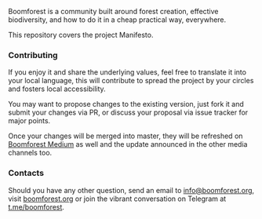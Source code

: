 Boomforest is a community built around forest creation, effective biodiversity, and how to do it in a cheap practical way, everywhere.

This repository covers the project Manifesto.

### Contributing

If you enjoy it and share the underlying values, feel free to translate it into your local language, this will contribute to spread the project by your circles and fosters local accessibility.

You may want to propose changes to the existing version, just fork it and submit your changes via PR, or discuss your proposal via issue tracker for major points.

Once your changes will be merged into master, they will be refreshed on [Boomforest Medium](https://medium.com/@boomforest) as well and the update announced in the other media channels too.

### Contacts

Should you have any other question, send an email to info@boomforest.org, visit [boomforest.org](https://boomforest.org) or join the vibrant conversation on Telegram at [t.me/boomforest](https://t.me/boomforest).
